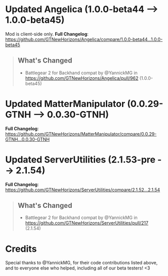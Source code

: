 # Updated Angelica (1.0.0-beta44 -->  1.0.0-beta45)
Mod is client-side only.
**Full Changelog**: https://github.com/GTNewHorizons/Angelica/compare/1.0.0-beta44...1.0.0-beta45
>## What's Changed
> * Battlegear 2 for Backhand compat by @YannickMG in https://github.com/GTNewHorizons/Angelica/pull/962 (1.0.0-beta45)
>

# Updated MatterManipulator (0.0.29-GTNH -->  0.0.30-GTNH)
**Full Changelog**: https://github.com/GTNewHorizons/MatterManipulator/compare/0.0.29-GTNH...0.0.30-GTNH

# Updated ServerUtilities (2.1.53-pre -->  2.1.54)
**Full Changelog**: https://github.com/GTNewHorizons/ServerUtilities/compare/2.1.52...2.1.54
>## What's Changed
> * Battlegear 2 for Backhand compat by @YannickMG in https://github.com/GTNewHorizons/ServerUtilities/pull/217 (2.1.54)
>

# Credits
Special thanks to @YannickMG, for their code contributions listed above, and to everyone else who helped, including all of our beta testers! <3